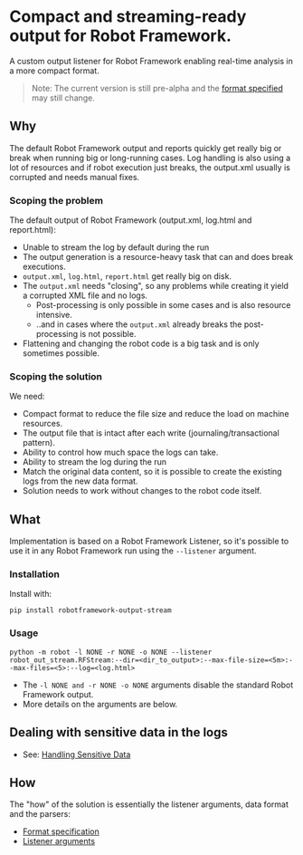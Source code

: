 # Compact and streaming-ready output for Robot Framework.

A custom output listener for Robot Framework enabling real-time analysis in a more compact format.

> Note: The current version is still pre-alpha and the [format specified](/docs/format.md) may still change.

## Why

The default Robot Framework output and reports quickly get really big or break when running big or long-running cases. Log handling is also using a lot of resources and if robot execution just breaks, the output.xml usually is corrupted and needs manual fixes.

### Scoping the problem

The default output of Robot Framework (output.xml, log.html and report.html):
* Unable to stream the log by default during the run
* The output generation is a resource-heavy task that can and does break executions.
* `output.xml`, `log.html`, `report.html` get really big on disk.
* The `output.xml` needs "closing", so any problems while creating it yield a corrupted XML file and no logs.
  * Post-processing is only possible in some cases and is also resource intensive.
  * ..and in cases where the `output.xml` already breaks the post-processing is not possible.
* Flattening and changing the robot code is a big task and is only sometimes possible.

### Scoping the solution
We need:
* Compact format to reduce the file size and reduce the load on machine resources.
* The output file that is intact after each write (journaling/transactional pattern).
* Ability to control how much space the logs can take.
* Ability to stream the log during the run
* Match the original data content, so it is possible to create the existing logs from the new data format.
* Solution needs to work without changes to the robot code itself.

## What

Implementation is based on a Robot Framework Listener, so it's possible to use it in any Robot Framework run using the `--listener` argument.

### Installation

Install with:

`pip install robotframework-output-stream`

### Usage

`python -m robot -l NONE -r NONE -o NONE --listener robot_out_stream.RFStream:--dir=<dir_to_output>:--max-file-size=<5m>:--max-files=<5>:--log=<log.html>`

* The `-l NONE and -r NONE -o NONE` arguments disable the standard Robot Framework output.
* More details on the arguments are below.


## Dealing with sensitive data in the logs

* See: [Handling Sensitive Data](/docs/handling_sensitive_data.md)


## How

The "how" of the solution is essentially the listener arguments, data format and the parsers:

* [Format specification](/docs/format.md)
* [Listener arguments](/docs/arguments.md)
